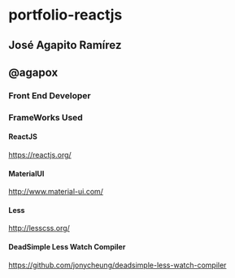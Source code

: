 # portfolio-reactjs

## José Agapito Ramírez

## @agapox

### Front End Developer

### FrameWorks Used

#### ReactJS
https://reactjs.org/

#### MaterialUI
http://www.material-ui.com/

#### Less
http://lesscss.org/

#### DeadSimple Less Watch Compiler
https://github.com/jonycheung/deadsimple-less-watch-compiler